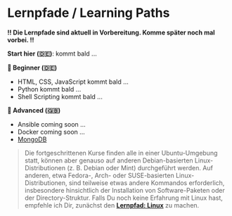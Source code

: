 # Lernpfade / Learning Paths

**!! Die Lernpfade sind aktuell in Vorbereitung. Komme später noch mal vorbei. !!** <br>

**Start hier (🇩🇪)**: kommt bald ...

**🐥 Beginner (🇩🇪)**
- HTML, CSS, JavaScript kommt bald ...
- Python kommt bald ...
- Shell Scripting kommt bald ...

**🦅 Advanced (🇬🇧)**
- Ansible coming soon ...
- Docker coming soon ...
- [MongoDB](https://github.com/tims-computer-academy/mongodb)

> Die fortgeschrittenen Kurse finden alle in einer Ubuntu-Umgebung statt, können aber genauso auf anderen Debian-basierten Linux-Distributionen (z. B. Debian oder Mint) durchgeführt werden. Auf anderen, etwa Fedora-, Arch- oder SUSE-basierten Linux-Distributionen, sind teilweise etwas andere Kommandos erforderlich, insbesondere hinsichtlich der Installation von Software-Paketen oder der Directory-Struktur. Falls Du noch keine Erfahrung mit Linux hast, empfehle ich Dir, zunächst den [**Lernpfad: Linux**](https://github.com/tims-computer-academy/linux) zu machen.<br>
